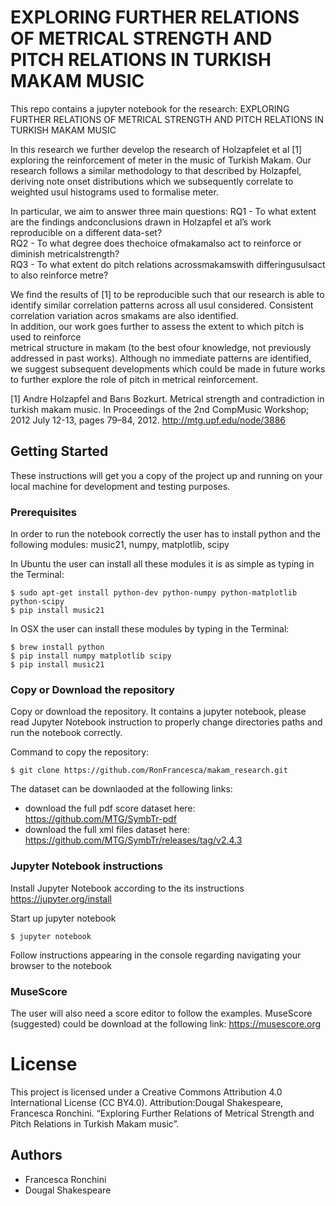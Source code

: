 # EXPLORING FURTHER RELATIONS OF METRICAL STRENGTH AND PITCH RELATIONS IN TURKISH MAKAM MUSIC

This repo contains a jupyter notebook for the research:
EXPLORING FURTHER RELATIONS OF METRICAL STRENGTH AND PITCH RELATIONS IN TURKISH MAKAM MUSIC 

In this research we further develop the research of Holzapfelet et al [1]
exploring  the  reinforcement  of  meter  in  the music of Turkish Makam. 
Our research follows a similar methodology to that described by Holzapfel, 
deriving note onset  distributions  which  we  subsequently  correlate  to 
weighted usul histograms used  to  formalise  meter.   

In particular, we aim to answer three main questions:
RQ1 - To  what  extent  are  the  findings  andconclusions drawn in Holzapfel et al’s work reproducible on  a different  data-set?   
RQ2 - To  what degree  does thechoice ofmakamalso act to reinforce or diminish metricalstrength?  
RQ3 - To what extent do pitch relations acrossmakamswith differingusulsact to also reinforce metre?

We find  the  results  of  [1]  to  be  reproducible  such  that  our research  is  able  to  identify  similar 
correlation  patterns across all usul considered. 
Consistent correlation variation acros smakams are also identified.  
In addition, our work goes  further  to  assess  the  extent  to  which  pitch  is  used to  reinforce  
metrical  structure  in makam (to  the  best  ofour knowledge,  not previously addressed in past works).
Although no immediate patterns are identified, we suggest subsequent developments which could be made in future works  to 
further  explore  the  role  of  pitch  in  metrical reinforcement.

[1] Andre Holzapfel and Barıs  Bozkurt. Metrical strength and contradiction in turkish makam music. In Proceedings of the 2nd CompMusic Workshop; 2012 July 12-13, pages 79–84, 2012. http://mtg.upf.edu/node/3886

## Getting Started

These instructions will get you a copy of the project up and running on your local machine for development and testing purposes. 

### Prerequisites

In order to run the notebook correctly the user has to install python and the following modules: music21, numpy, matplotlib, scipy 

In Ubuntu the user can install all these modules it is as simple as typing in the Terminal:
```
$ sudo apt-get install python-dev python-numpy python-matplotlib python-scipy 
$ pip install music21
```

In OSX the user can install these modules by typing in the Terminal:

```
$ brew install python
$ pip install numpy matplotlib scipy 
$ pip install music21
````

### Copy or Download the repository 

Copy or download the repository. 
It contains a jupyter notebook, please read Jupyter Notebook instruction to properly change directories paths and run the notebook correctly.

Command to copy the repository:
```
$ git clone https://github.com/RonFrancesca/makam_research.git
```

The dataset can be downlaoded at the following links:
- download the full pdf score dataset here: https://github.com/MTG/SymbTr-pdf 
- download the full xml files dataset here: https://github.com/MTG/SymbTr/releases/tag/v2.4.3


### Jupyter Notebook instructions
Install Jupyter Notebook according to the its instructions https://jupyter.org/install

Start up jupyter notebook

```
$ jupyter notebook
```

Follow instructions appearing in the console regarding navigating your browser to the notebook

### MuseScore 

The user will also need a score editor to follow the examples. 
MuseScore (suggested) could be download at the following link: https://musescore.org

# License
This project is licensed under a Creative Commons Attribution 4.0 International License (CC BY4.0). Attribution:Dougal Shakespeare, Francesca Ronchini.  “Exploring Further Relations of Metrical Strength and Pitch Relations in Turkish Makam music”. 

## Authors 
- Francesca Ronchini
- Dougal Shakespeare


